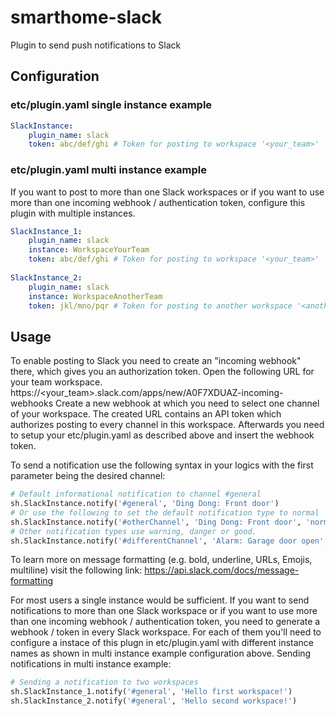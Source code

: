 # smarthome-slack
Plugin to send push notifications to Slack 

## Configuration
### etc/plugin.yaml single instance example
```yaml
SlackInstance:
    plugin_name: slack
    token: abc/def/ghi # Token for posting to workspace '<your_team>'
```

### etc/plugin.yaml multi instance example
If you want to post to more than one Slack workspaces or if you want to use more than one incoming webhook / authentication token, configure this plugin with multiple instances.
```yaml
SlackInstance_1:
    plugin_name: slack
    instance: WorkspaceYourTeam
    token: abc/def/ghi # Token for posting to workspace '<your_team>'
	
SlackInstance_2:
    plugin_name: slack
    instance: WorkspaceAnotherTeam
    token: jkl/mno/pqr # Token for posting to another workspace '<another_team>'
```

## Usage
To enable posting to Slack you need to create an "incoming webhook" there, which gives you an authorization token.
Open the following URL for your team workspace.
https://<your_team>.slack.com/apps/new/A0F7XDUAZ-incoming-webhooks
Create a new webhook at which you need to select one channel of your workspace.
The created URL contains an API token which authorizes posting to every channel in this workspace.
Afterwards you need to setup your etc/plugin.yaml as described above and insert the webhook token.

To send a notification use the following syntax in your logics with the first parameter being the desired channel:
```python
# Default informational notification to channel #general
sh.SlackInstance.notify('#general', 'Ding Dong: Front door')
# Or use the following to set the default notification type to normal
sh.SlackInstance.notify('#otherChannel', 'Ding Dong: Front door', 'normal')
# Other notification types use warning, danger or good.
sh.SlackInstance.notify('#differentChannel', 'Alarm: Garage door open', 'danger')
```

To learn more on message formatting (e.g. bold, underline, URLs, Emojis, multiline) visit the following link:
https://api.slack.com/docs/message-formatting


For most users a single instance would be sufficient.
If you want to send notifications to more than one Slack workspace or if you want to use more than one incoming webhook / authentication token, you need to generate a webhook / token in every Slack workspace.
For each of them you'll need to configure a instace of this plugn in etc/plugin.yaml with different instance names as shown in multi instance example configuration above.
Sending notifications in multi instance example:
```python
# Sending a notification to two workspaces
sh.SlackInstance_1.notify('#general', 'Hello first workspace!')
sh.SlackInstance_2.notify('#general', 'Hello second workspace!')
```
